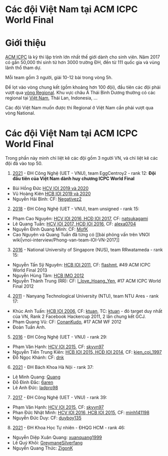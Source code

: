 # Các đội Việt Nam tại ACM ICPC World Final

# Giới thiệu

[ACM ICPC](https://en.wikipedia.org/wiki/ACM_International_Collegiate_Programming_Contest) là kỳ thi lập trình lớn nhất thế giới dành cho sinh viên. Năm 2017 có gần 50,000 thí sinh từ hơn 3000 trường ĐH, đến từ 111 quốc gia  và vùng lãnh thổ tham dự.

Mỗi team gồm 3 người, giải 10-12 bài trong vòng 5h.

Để lọt vào vòng chung kết (gồm khoảng hơn 100 đội), đầu tiên các đội phải vượt qua [vòng Regional](https://icpc.baylor.edu/regionals/finder). Khu vực châu Á Thái Bình Dương thường có các regional tại [Việt Nam](https://www.facebook.com/acmicpc.vietnam/), Thái Lan, Indonesia, ...

Các đội Việt Nam muốn được thi Regional ở Việt Nam cần phải vượt qua vòng National.

# Các đội Việt Nam tại ACM ICPC World Final

Trong phần này mình chỉ liệt kê các đội gồm 3 người VN, và chỉ liệt kê các đội đã vào top 50.

1. [2021](https://zibada.guru/finals/2021) - ĐH Công Nghệ (UET - VNU), team EggCentroy2 - rank 12: **Đội đầu tiên của Việt Nam dành huy chương ICPC World Final**
  - Bùi Hồng Đức [HCV IOI 2019 và 2020](https://cphof.org/profile/codeforces:user202729_)
  - Vũ Hoàng Kiên [HCB IOI 2019 và 2020](https://cphof.org/profile/codeforces:Maripium)
  - Nguyễn Hải Bình: CF: [Negativez2](https://cphof.org/profile/codeforces:Negativez2)

2. [2018](http://zibada.ru/finals/2018) - ĐH Công Nghệ (UET - VNU), team unsigned - rank 15:
  - Phạm Cao Nguyên: [HCV IOI 2016, HCĐ IOI 2017](http://stats.ioinformatics.org/people/6056), CF: [natsukagami](http://codeforces.com/profile/natsukagami)
  - Lê Quang Tuấn: [HCV IOI 2017, HCĐ IOI 2016](http://stats.ioinformatics.org/people/6055), CF: [alexa0704](http://codeforces.com/profile/alexa0704)
  - Nguyễn Đinh Quang Minh: CF: [MofK](http://codeforces.com/profile/MofK)
  - Cao Nguyên và Quang Tuấn đã từng có [[bài phỏng vấn trên VNOI wiki|vnoi-interview/Phong-van-team-IOI-VN-2017]]

3. [2016](http://static.kattis.com/icpc/wf2016/) - National University of Singapore (NUS), team RRwatameda - rank 15:
  - Nguyễn Tấn Sỹ Nguyên: [HCB IOI 2011](http://stats.ioinformatics.org/people/2226), CF: [flashmt](http://codeforces.com/profile/flashmt), #49 ACM ICPC World Final 2013
  - Nguyễn Hùng Tâm: [HCB IMO 2012](https://www.imo-official.org/participant_r.aspx?id=21580)
  - Nguyễn Thành Trung (RR): CF: [I_love_Hoang_Yen](http://codeforces.com/profile/I_love_Hoang_Yen), #17 ACM ICPC World Final 2012

4. [2011](https://zibada.guru/finals/2011/) - Nanyang Technological University (NTU), team NTU Ares - rank 17:
  - Khúc Anh Tuấn: [HCB IOI 2006](http://stats.ioinformatics.org/people/2361), CF: [ktuan](http://codeforces.com/profile/ktuan), TC: [ktuan](https://www.topcoder.com/members/ktuan/details/?track=DATA_SCIENCE&subTrack=SRM) - đỏ target duy nhất của VN, Rank 2 Facebook Hackercup 2011, 2 lần chung kết GCJ.
  - Phạm Quang Vũ: CF: [ConanKudo](http://codeforces.com/profile/ConanKudo), #17 ACM WF 2012
  - Đoàn Tuấn Anh.

5. [2016](http://static.kattis.com/icpc/wf2016/) - ĐH Công Nghệ (UET - VNU) - rank 29:
  - Phạm Văn Hạnh: [HCV IOI 2015](http://stats.ioinformatics.org/people/5815), CF: [skyvn97](http://codeforces.com/profile/skyvn97)
  - Nguyễn Tiến Trung Kiên: [HCB IOI 2015, HCĐ IOI 2014](http://stats.ioinformatics.org/people/5245), CF: [kien_coi_1997](http://codeforces.com/profile/kien_coi_1997)
  - Đỗ Ngọc Khánh: CF: [dnk](http://codeforces.com/profile/dnk)

6. [2021](https://zibada.guru/finals/2021/) - ĐH Bách Khoa Hà Nội - rank 37:
  - Lê Minh Quang: [Quang](https://cphof.org/profile/topcoder:LeMinhQuang)
  - Đỗ Đình Đắc: [6aren](https://cphof.org/profile/icpc:Dinh%20Dac%20Do)
  - Lê Anh Đức: [ladpro98](https://cphof.org/profile/icpc:Anh%20Duc%20Le)

7. [2017](http://static.kattis.com/icpc/wf2017/) - ĐH Công Nghệ (UET - VNU) - rank 39:
  - Phạm Văn Hạnh: [HCV IOI 2015](http://stats.ioinformatics.org/people/5815), CF: [skyvn97](http://codeforces.com/profile/skyvn97)
  - Phan Đức Nhật Minh: [HCV IOI 2016, HCB IOI 2015](http://stats.ioinformatics.org/people/5816), CF: [minh141198](http://codeforces.com/profile/minh141198)
  - Nguyễn Đức Duy: CF: [duyboy135](http://codeforces.com/profile/duyboy135)
 
8. [2021](https://zibada.guru/finals/2021/) - ĐH Khoa Học Tự nhiên - ĐHQG HCM - rank 46:
  - Nguyễn Diệp Xuân Quang: [xuanquang1999](https://cphof.org/profile/codeforces:xuanquang1999)
  - Lê Quý Khôi: [GreymaneSilverfang](https://cphof.org/profile/icpc:Quy-Khoi%20Le)
  - Nguyễn Quang Thức: [ZigonK](https://cphof.org/profile/icpc:Quang-Thuc%20Nguyen)